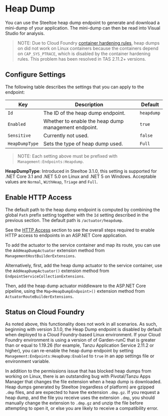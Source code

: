 # Heap Dump

You can use the Steeltoe heap dump endpoint to generate and download a mini-dump of your application. The mini-dump can then be read into Visual Studio for analysis.

>NOTE: Due to Cloud Foundry [container hardening rules](https://docs.cloudfoundry.org/concepts/container-security.html#hardening), heap dumps on did not work on Linux containers because the containers depend on `CAP_SYS_PTRACE`, which is disabled by the container hardening rules.  This problem has been resolved in TAS 2.11.2+ versions.

## Configure Settings

The following table describes the settings that you can apply to the endpoint:

| Key | Description | Default |
| --- | --- | --- |
| `Id` | The ID of the heap dump endpoint. | `heapdump` |
| `Enabled` | Whether to enable the heap dump management endpoint. | `true` |
| `Sensitive` | Currently not used. | `false` |
| `HeapDumpType` | Sets the type of heap dump used. | `Full` |

>NOTE: Each setting above must be prefixed with `Management:Endpoints:Heapdump`.

**HeapDumpType**: Introduced in Steeltoe 3.1.0, this setting is supported for .NET Core 3.1 and .NET 5.0 on Linux and .NET 5 on Windows. Acceptable values are `Normal`, `WithHeap`, `Triage` and `Full`.

## Enable HTTP Access

The default path to the heap dump endpoint is computed by combining the global `Path` prefix setting together with the `Id` setting described in the previous section. The default path is `/actuator/heapdump`.

See the [HTTP Access](./using-endpoints.md#http-access) section to see the overall steps required to enable HTTP access to endpoints in an ASP.NET Core application.

To add the actuator to the service container and map its route, you can use the `AddHeapDumpActuator` extension method from `ManagementHostBuilderExtensions`.

Alternatively, first,  add the heap dump actuator to the service container, use the `AddHeapDumpActuator()` extension method from `EndpointServiceCollectionExtensions`.

Then, add the heap dump actuator middleware to the ASP.NET Core pipeline, using the `Map<HeapDumpEndpoint>()` extension method from `ActuatorRouteBuilderExtensions`.

## Status on Cloud Foundry

As noted above, this functionality does not work in all scenarios. As such, beginning with version 3.1.0, the Heap Dump endpoint is disabled by default when deployed to a Cloud Foundry-based Linux environment. If your Cloud Foundry environment is using a version of of Garden-runC that is greater than or equal to 1.19.26 (for example, Tanzu Application Service 2.11.2 or higher), you can re-enable the heap dump endpoint by setting `Management:Endpoints:HeapDump:Enabled` to `true` in an app settings file or environment variable.

In addition to the permissions issue that has blocked heap dumps from working on Linux, there is an outstanding bug with Pivotal/Tanzu Apps Manager that changes the file extension when a heap dump is downloaded. Heap dumps generated by Steeltoe (regardless of platform) are gzipped `.dmp` files, and are expected to have the extension `.dmp.gz`. If you request a heap dump, and the file you receive uses the extension `.dmp`, you should manually change the extension to `.dmp.gz` and unzip the file before attempting to open it, or else you are likely to receive a compatibility error.
